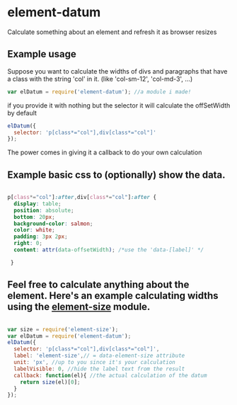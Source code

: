# element-datum
Calculate something about an element and refresh it as browser resizes


## Example usage

Suppose you want to calculate the widths of divs and paragraphs that have a class with the string 'col' in it. (like 'col-sm-12', 'col-md-3', ...)

```js
var elDatum = require('element-datum'); //a module i made!
```

if you provide it with nothing but the selector it will calculate the offSetWidth by default

```js
elDatum({
  selector: 'p[class*="col"],div[class*="col"]'
});
```


The power comes in giving it a callback to do your own calculation

## Example basic css to (optionally) show the data.
```css

p[class*="col"]:after,div[class*="col"]:after {
  display: table;
  position: absolute;
  bottom: 20px;
  background-color: salmon;
  color: white;
  padding: 3px 2px;
  right: 0;
  content: attr(data-offsetWidth); /*use the 'data-[label]' */

 }

```


## Feel free to calculate anything about the element. Here's an example calculating widths using the [element-size](https://github.com/hughsk/element-size) module.

```js

var size = require('element-size');
var elDatum = require('element-datum');
elDatum({
  selector: 'p[class*="col"],div[class*="col"]',
  label: 'element-size',// = data-element-size attribute
  unit: 'px', //up to you since it's your calculation
  labelVisible: 0, //hide the label text from the result
  callback: function(el){ //the actual calculation of the datum
    return size(el)[0];
  }
});

```
